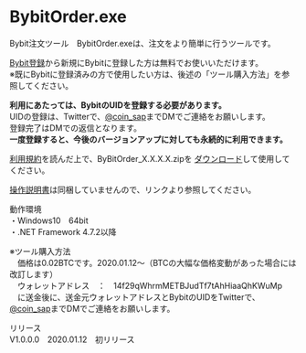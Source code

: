 # BybitOrder.exe
Bybit注文ツール　BybitOrder.exeは、注文をより簡単に行うツールです。  
  
<a href="https://www.bybit.com/home/jp/index.html?affiliate_id=538&group_id=0&group_type=1" target="_blank">Bybit登録</a>から新規にBybitに登録した方は無料でお使いいただけます。  
※既にBybitに登録済みの方で使用したい方は、後述の「ツール購入方法」を参照してください。
  
**利用にあたっては、BybitのUIDを登録する必要があります。**  
UIDの登録は、Twitterで、<a href="https://twitter.com/coin_sap" target="_blank">@coin_sap</a>までDMでご連絡をお願いします。  
登録完了はDMでの返信となります。  
**一度登録すると、今後のバージョンアップに対しても永続的に利用できます。**  
  
<a href="http://coinsap.php.xdomain.jp/bybitorder/rule.html" target="_blank">利用規約</a>を読んだ上で、ByBitOrder_X.X.X.X.zipを
<a href="https://github.com/GitHubCoinSap/BybitOrder.exe/releases/latest" target="_blank">ダウンロード</a>して使用してください。
  
<a href="http://coinsap.php.xdomain.jp/bybitorder/index.html" target="_blank">操作説明書</a>は同梱していませんので、リンクより参照してください。

動作環境  
・Windows10　64bit  
・.NET Framework 4.7.2以降  
  
※ツール購入方法  
　価格は0.02BTCです。2020.01.12～（BTCの大幅な価格変動があった場合には改訂します）  
　ウォレットアドレス　：　14f29qWhrmMETBJudTf7tAhHiaaQhKWuMp  
　に送金後に、送金元ウォレットアドレスとBybitのUIDをTwitterで、<a href="https://twitter.com/coin_sap" target="_blank">@coin_sap</a>までDMでご連絡をお願いします。  
  
リリース  
V1.0.0.0　2020.01.12　初リリース  
